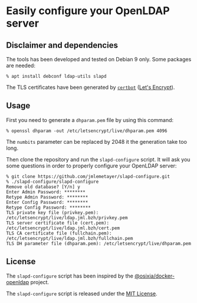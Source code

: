 # Easily configure your OpenLDAP server

## Disclaimer and dependencies

The tools has been developed and tested on Debian 9 only. Some packages are
needed:

```
% apt install debconf ldap-utils slapd
```

The TLS certificates have been generated by [`certbot`][certbot]
([Let's Encrypt][letsencrypt]).

## Usage

First you need to generate a `dhparam.pem` file by using this command:

```
% openssl dhparam -out /etc/letsencrypt/live/dhparam.pem 4096
```

The `numbits` parameter can be replaced by 2048 it the generation take too long.

Then clone the repository and run the `slapd-configure` script. It will ask you
some questions in order to properly configure your OpenLDAP server:

```
% git clone https://github.com/jmlemetayer/slapd-configure.git
% ./slapd-configure/slapd-configure
Remove old database? [Y/n] y
Enter Admin Password: ********
Retype Admin Password: ********
Enter Config Password: ********
Retype Config Password: ********
TLS private key file (privkey.pem): /etc/letsencrypt/live/ldap.jml.bzh/privkey.pem
TLS server certificate file (cert.pem): /etc/letsencrypt/live/ldap.jml.bzh/cert.pem
TLS CA certificate file (fullchain.pem): /etc/letsencrypt/live/ldap.jml.bzh/fullchain.pem
TLS DH parameter file (dhparam.pem): /etc/letsencrypt/live/dhparam.pem
```

## License

The `slapd-configure` script has been inspired by the
[@osixia/docker-openldap] project.

The `slapd-configure` script is released under the [MIT License][mit].

[certbot]: https://certbot.eff.org
[letsencrypt]: https://letsencrypt.org
[@osixia/docker-openldap]: https://github.com/osixia/docker-openldap
[mit]: https://opensource.org/licenses/MIT
